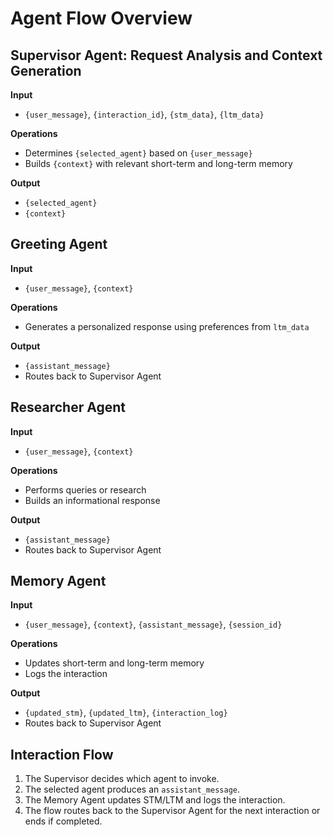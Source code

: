 # Agent Flow Overview

## Supervisor Agent: Request Analysis and Context Generation
**Input**  
- `{user_message}`, `{interaction_id}`, `{stm_data}`, `{ltm_data}`

**Operations**  
- Determines `{selected_agent}` based on `{user_message}`  
- Builds `{context}` with relevant short-term and long-term memory

**Output**  
- `{selected_agent}`  
- `{context}`

## Greeting Agent
**Input**  
- `{user_message}`, `{context}`

**Operations**  
- Generates a personalized response using preferences from `ltm_data`

**Output**  
- `{assistant_message}`  
- Routes back to Supervisor Agent

## Researcher Agent
**Input**  
- `{user_message}`, `{context}`

**Operations**  
- Performs queries or research  
- Builds an informational response

**Output**  
- `{assistant_message}`  
- Routes back to Supervisor Agent

## Memory Agent
**Input**  
- `{user_message}`, `{context}`, `{assistant_message}`, `{session_id}`

**Operations**  
- Updates short-term and long-term memory  
- Logs the interaction

**Output**  
- `{updated_stm}`, `{updated_ltm}`, `{interaction_log}`  
- Routes back to Supervisor Agent

## Interaction Flow
1. The Supervisor decides which agent to invoke.  
2. The selected agent produces an `assistant_message`.  
3. The Memory Agent updates STM/LTM and logs the interaction.  
4. The flow routes back to the Supervisor Agent for the next interaction or ends if completed.